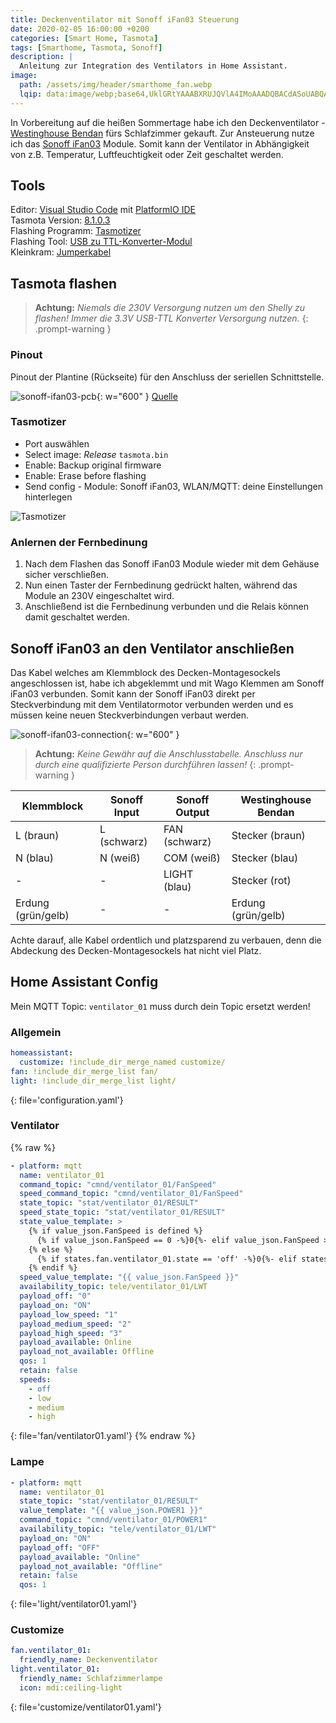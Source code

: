 ```yaml
---
title: Deckenventilator mit Sonoff iFan03 Steuerung
date: 2020-02-05 16:00:00 +0200
categories: [Smart Home, Tasmota]
tags: [Smarthome, Tasmota, Sonoff]
description: |
  Anleitung zur Integration des Ventilators in Home Assistant.
image:
  path: /assets/img/header/smarthome_fan.webp
  lqip: data:image/webp;base64,UklGRtYAAABXRUJQVlA4IMoAAADQBACdASoUABQAPpE+mEmloyIhKAqosBIJZQDA3dwLe5OYBD9o/ks9EZeBUrDmqAD+6yW4amVy6OjoeFfUBBaDfTr1OqbrX3g4vgTUkw93tUP8tDu7j9L3V8aQB+19j46tncCgkllk4RlQWHtN607NsbxB2NBZd6pvvKBGMMG9o5kK+w5ZJlE5kAKUtU6RN4dsXS5I/cupK1RoLknTOikGvF33tIdB+4qBI2NsFSHDHhVca2GSBqhHG2QMs3flLnTboQB2ETBBAAAA
---
```


In Vorbereitung auf die heißen Sommertage habe ich den Deckenventilator - [Westinghouse Bendan](https://www.amazon.de/dp/B002Y15CWO/ref=cm_sw_em_r_mt_dp_U_syVoEbBV1H1S0) fürs Schlafzimmer gekauft. Zur Ansteuerung nutze ich das [Sonoff iFan03](https://www.amazon.de/dp/B07TRTG8PS/ref=cm_sw_r_tw_dp_U_x_7NVoEb0HC0AWJ) Module. Somit kann der Ventilator in Abhängigkeit von z.B. Temperatur, Luftfeuchtigkeit oder Zeit geschaltet werden.

## Tools

Editor: [Visual Studio Code](https://code.visualstudio.com/download) mit [PlatformIO IDE](https://marketplace.visualstudio.com/items?itemName=platformio.platformio-ide)  
Tasmota Version: [8.1.0.3](https://github.com/arendst/Tasmota/tree/master)  
Flashing Programm: [Tasmotizer](https://github.com/tasmota/tasmotizer)  
Flashing Tool: [USB zu TTL-Konverter-Modul](https://www.amazon.de/USB-TTL-Konverter-Modul-mit-eingebautem-CP2102/dp/B00AFRXKFU/ref=sr_1_3?__mk_de_DE=%C3%85M%C3%85%C5%BD%C3%95%C3%91&keywords=USB+zu+TTL-Konverter-Modul+mit+eingebautem+in+CP2102&qid=1578948764&s=computers&sr=1-3)  
Kleinkram: [Jumperkabel](https://www.amazon.de/Female-Female-Male-Female-Male-Male-Steckbrücken-Drahtbrücken-bunt/dp/B01EV70C78/ref=sr_1_3?__mk_de_DE=ÅMÅŽÕÑ&crid=3D9JJ4C2W5VM4&keywords=jumper+kabel&qid=1579031684&sprefix=jumper%2Caps%2C150&sr=8-3)

## Tasmota flashen

> **Achtung:** _Niemals die 230V Versorgung nutzen um den Shelly zu flashen! Immer die 3.3V USB-TTL Konverter Versorgung nutzen._
{: .prompt-warning }

### Pinout

Pinout der Plantine (Rückseite) für den Anschluss der seriellen Schnittstelle.

![sonoff-ifan03-pcb](/assets/img/sonoff-ifan03.webp){: w="600" }
[Quelle](https://templates.blakadder.com/sonoff_ifan03.html)

### Tasmotizer

* Port auswählen
* Select image:  *Release* `tasmota.bin`
* Enable: Backup original firmware
* Enable: Erase before flashing
* Send config - Module: Sonoff iFan03, WLAN/MQTT: deine Einstellungen hinterlegen

![Tasmotizer](/assets/img/tasmotizer-menu-screen.webp)

### Anlernen der Fernbedinung

1. Nach dem Flashen das Sonoff iFan03 Module wieder mit dem Gehäuse sicher verschließen.  
2. Nun einen Taster der Fernbedinung gedrückt halten, während das Module an 230V eingeschaltet wird. 
3. Anschließend ist die Fernbedinung verbunden und die Relais können damit geschaltet werden.

## Sonoff iFan03 an den Ventilator anschließen

Das Kabel welches am Klemmblock des Decken-Montagesockels angeschlossen ist, habe ich abgeklemmt und mit Wago Klemmen am Sonoff iFan03 verbunden. Somit kann der Sonoff iFan03 direkt per Steckverbindung mit dem Ventilatormotor verbunden werden und es müssen keine neuen Steckverbindungen verbaut werden.

![sonoff-ifan03-connection](/assets/img/sonoff-ifan03-connect.webp){: w="600" }

> **Achtung:** _Keine Gewähr auf die Anschlusstabelle. Anschluss nur durch eine qualifizierte Person durchführen lassen!_
{: .prompt-warning }

| Klemmblock         | Sonoff Input | Sonoff Output | Westinghouse Bendan |
| ------------------ | ------------ | ------------- | ------------------- |
| L (braun)          | L (schwarz)  | FAN (schwarz) | Stecker (braun)     |
| N (blau)           | N (weiß)     | COM (weiß)    | Stecker (blau)      |
| -                  | -            | LIGHT (blau)  | Stecker (rot)       |
| Erdung (grün/gelb) | -            | -             | Erdung (grün/gelb)  |

Achte darauf, alle Kabel ordentlich und platzsparend zu verbauen, denn die Abdeckung des Decken-Montagesockels hat nicht viel Platz.

## Home Assistant Config

Mein MQTT Topic: `ventilator_01` muss durch dein Topic ersetzt werden!

### Allgemein

```yaml
homeassistant:
  customize: !include_dir_merge_named customize/
fan: !include_dir_merge_list fan/
light: !include_dir_merge_list light/
```
{: file='configuration.yaml'}

### Ventilator

{% raw %}
```yaml
- platform: mqtt  
  name: ventilator_01
  command_topic: "cmnd/ventilator_01/FanSpeed"
  speed_command_topic: "cmnd/ventilator_01/FanSpeed"    
  state_topic: "stat/ventilator_01/RESULT"
  speed_state_topic: "stat/ventilator_01/RESULT"
  state_value_template: >
    {% if value_json.FanSpeed is defined %}
      {% if value_json.FanSpeed == 0 -%}0{%- elif value_json.FanSpeed > 0 -%}ON{%- endif %}
    {% else %}
      {% if states.fan.ventilator_01.state == 'off' -%}0{%- elif states.fan.ventilator_01.state == 'on' -%}ON{%- endif %}
    {% endif %}
  speed_value_template: "{{ value_json.FanSpeed }}"
  availability_topic: tele/ventilator_01/LWT
  payload_off: "0"
  payload_on: "ON"
  payload_low_speed: "1"
  payload_medium_speed: "2"
  payload_high_speed: "3"
  payload_available: Online
  payload_not_available: Offline
  qos: 1
  retain: false
  speeds:
    - off
    - low
    - medium
    - high
```
{: file='fan/ventilator01.yaml'}
{% endraw %}

### Lampe

```yaml
- platform: mqtt
  name: ventilator_01
  state_topic: "stat/ventilator_01/RESULT"
  value_template: "{{ value_json.POWER1 }}"
  command_topic: "cmnd/ventilator_01/POWER1"
  availability_topic: "tele/ventilator_01/LWT"
  payload_on: "ON"
  payload_off: "OFF"
  payload_available: "Online"
  payload_not_available: "Offline"
  retain: false
  qos: 1
```
{: file='light/ventilator01.yaml'}

### Customize

```yaml
fan.ventilator_01:
  friendly_name: Deckenventilator
light.ventilator_01:
  friendly_name: Schlafzimmerlampe
  icon: mdi:ceiling-light
```
{: file='customize/ventilator01.yaml'}
